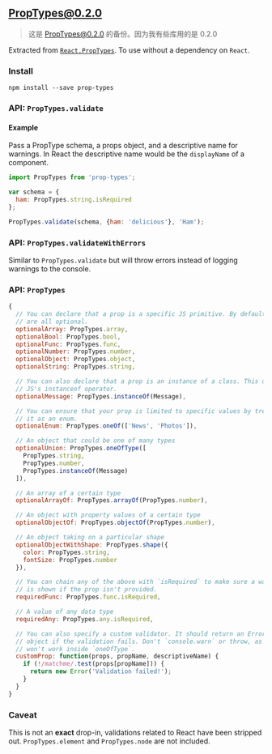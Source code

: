 ## PropTypes@0.2.0

> 这是 PropTypes@0.2.0 的备份。因为我有些库用的是 0.2.0

Extracted from [`React.PropTypes`](http://facebook.github.io/react/docs/reusable-components.html#prop-validation). To use without a dependency on `React`.

### Install

```
npm install --save prop-types
```

### API: `PropTypes.validate`

#### Example

Pass a PropType schema, a props object, and a descriptive name for warnings. In React the descriptive name would be the `displayName` of a component.

```js
import PropTypes from 'prop-types';

var schema = {
  ham: PropTypes.string.isRequired
};

PropTypes.validate(schema, {ham: 'delicious'}, 'Ham');
```

### API: `PropTypes.validateWithErrors`

Similar to `PropTypes.validate` but will throw errors instead of logging warnings to the console.

### API: `PropTypes`

```js
{
  // You can declare that a prop is a specific JS primitive. By default, these
  // are all optional.
  optionalArray: PropTypes.array,
  optionalBool: PropTypes.bool,
  optionalFunc: PropTypes.func,
  optionalNumber: PropTypes.number,
  optionalObject: PropTypes.object,
  optionalString: PropTypes.string,

  // You can also declare that a prop is an instance of a class. This uses
  // JS's instanceof operator.
  optionalMessage: PropTypes.instanceOf(Message),

  // You can ensure that your prop is limited to specific values by treating
  // it as an enum.
  optionalEnum: PropTypes.oneOf(['News', 'Photos']),

  // An object that could be one of many types
  optionalUnion: PropTypes.oneOfType([
    PropTypes.string,
    PropTypes.number,
    PropTypes.instanceOf(Message)
  ]),

  // An array of a certain type
  optionalArrayOf: PropTypes.arrayOf(PropTypes.number),

  // An object with property values of a certain type
  optionalObjectOf: PropTypes.objectOf(PropTypes.number),

  // An object taking on a particular shape
  optionalObjectWithShape: PropTypes.shape({
    color: PropTypes.string,
    fontSize: PropTypes.number
  }),

  // You can chain any of the above with `isRequired` to make sure a warning
  // is shown if the prop isn't provided.
  requiredFunc: PropTypes.func.isRequired,

  // A value of any data type
  requiredAny: PropTypes.any.isRequired,

  // You can also specify a custom validator. It should return an Error
  // object if the validation fails. Don't `console.warn` or throw, as this
  // won't work inside `oneOfType`.
  customProp: function(props, propName, descriptiveName) {
    if (!/matchme/.test(props[propName])) {
      return new Error('Validation failed!');
    }
  }
}
```

### Caveat

This is not an **exact** drop-in, validations related to React have been stripped out. `PropTypes.element` and `PropTypes.node` are not included.
